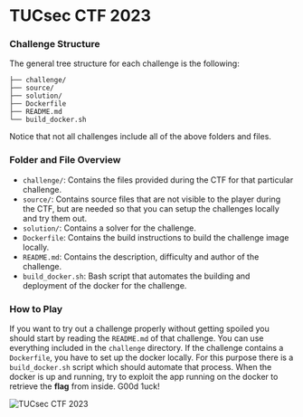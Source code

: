 # TUCsec CTF 2023

### Challenge Structure
The general tree structure for each challenge is the following:

```
├── challenge/
├── source/
├── solution/
├── Dockerfile
├── README.md
└── build_docker.sh
```
Notice that not all challenges include all of the above folders and files.

### Folder and File Overview
* `challenge/`: Contains the files provided during the CTF for that particular challenge.
* `source/`: Contains source files that are not visible to the player during the CTF, but are needed so that you can setup the challenges locally and try them out.
* `solution/`: Contains a solver for the challenge.
* `Dockerfile`: Contains the build instructions to build the challenge image locally.
* `README.md`: Contains the description, difficulty and author of the challenge.
* `build_docker.sh`: Bash script that automates the building and deployment of the docker for the challenge.

### How to Play
If you want to try out a challenge properly without getting spoiled you should start by reading the `README.md` of that challenge. You can use everything included in the `challenge` directory. If the challenge contains a `Dockerfile`, you have to set up the docker locally. For this purpose there is a `build_docker.sh` script which should automate that process. When the docker is up and running, try to exploit the app running on the docker to retrieve the **flag** from inside. G00d 1uck!

![TUCsec CTF 2023](https://www.ece.tuc.gr/fileadmin/_processed_/d/f/csm_ctf-2023-poster_fc1da4ef69.png)
